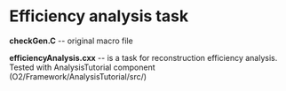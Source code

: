 # Efficiency analysis task

**checkGen.C** -- original macro file

**efficiencyAnalysis.cxx** -- is a task for reconstruction efficiency analysis. Tested with AnalysisTutorial component (O2/Framework/AnalysisTutorial/src/)
